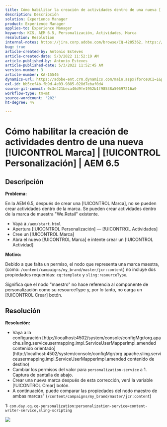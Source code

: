 ```yaml
---
title: Cómo habilitar la creación de actividades dentro de una nueva [!UICONTROL Marca] | [!UICONTROL Personalización] | AEM 6.5
description: Descripción
solution: Experience Manager
product: Experience Manager
applies-to: Experience Manager
keywords: KCS, AEM 6.5, Personalización, Actividades, Marca
resolution: Resolution
internal-notes: https://jira.corp.adobe.com/browse/CQ-4285362, https://jira.corp.adobe.com/browse/CQ-4278366, https://daycare.day.com/content/home/ubs_cq/ubs_ch/fit_internet/214314.html#post0006
bug: true
article-created-by: Antonio Esteves
article-created-date: 5/3/2022 11:52:19 AM
article-published-by: Antonio Esteves
article-published-date: 5/3/2022 11:52:45 AM
version-number: 3
article-number: KA-15546
dynamics-url: https://adobe-ent.crm.dynamics.com/main.aspx?forceUCI=1&pagetype=entityrecord&etn=knowledgearticle&id=f1cba178-d7ca-ec11-a7b5-6045bd00db33
exl-id: bb5cef4b-fb9d-4e03-9885-028d7ebaf0d4
source-git-commit: 0c3e421beca46d9fe1952b1f98538a50697216a0
workflow-type: tm+mt
source-wordcount: '202'
ht-degree: 4%

---
```


# Cómo habilitar la creación de actividades dentro de una nueva [!UICONTROL Marca] | [!UICONTROL Personalización] | AEM 6.5

## Descripción


<b>Problema:</b>

En la AEM 6.5, después de crear una [!UICONTROL Marca], no se pueden crear actividades dentro de la marca. Se pueden crear actividades dentro de la marca de muestra &quot;We.Retail&quot; existente.

- Vaya a `/aem/start.html`
- Apertura [!UICONTROL Personalización] — [!UICONTROL Actividades]
- Cree un [!UICONTROL Marca]
- Abra el nuevo [!UICONTROL Marca] e intente crear un [!UICONTROL Actividad]




<b>Motivo:</b>

Debido a que falta un permiso, el nodo que representa una marca maestra, (como: `/content/campaigns/my_brand/master/jcr:content`) no incluye dos propiedades requeridas: `cq:template` y `sling:resourceType`.

Significa que el nodo &quot;maestro&quot; no hace referencia al componente de personalización como su resourceType y, por lo tanto, no carga un [!UICONTROL Crear] botón.








## Resolución


<b>Resolución:</b>

- Vaya a la configuración [http://localhost:4502/system/console/configMgr/org.apache.sling.serviceusermapping.impl.ServiceUserMapperImpl.amended contenido orientado](http://localhost:4502/system/console/configMgr/org.apache.sling.serviceusermapping.impl.ServiceUserMapperImpl.amended contenido de destino)
- Cambiar los permisos del valor para `personalization-service` a 1. Captura de pantalla de abajo.
- Crear una nueva marca después de esta corrección, verá la variable [!UICONTROL Crear] botón.
- A continuación, puede comparar las propiedades del nodo maestro de ambas marcas&quot; (`/content/campaigns/my_brand/master/jcr:content`)


1: `com.day.cq.cq-personalization:personalization-service=content-writer-service,sling-scripting`



![](https://adobe.sharepoint.com/sites/D365EntAttachments/knowledgearticle/How%20to%20enable%20creating%20Activities%20inside%20a%20new%20Brand%20-%20Personalization%20-%20AEM%206-5_19685F9AF794EA11A811000D3A303484/Activity_Brand_Create.jpg)
